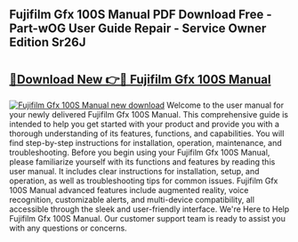 ## Fujifilm Gfx 100S Manual PDF Download Free - Part-wOG User Guide Repair - Service Owner Edition Sr26J

# <h2><a href="http://bc24579.oget.top/?id=Fujifilm+Gfx+100S+Manual">🔗Download New 👉🔴 Fujifilm Gfx 100S Manual</a></h2>

[![Fujifilm Gfx 100S Manual new download](https://i.imgur.com/5g1atiW.png)](http://bc24579.oget.top/?id=Fujifilm+Gfx+100S+Manual)
Welcome to the user manual for your newly delivered Fujifilm Gfx 100S Manual. This comprehensive guide is intended to help you get started with your product and provide you with a thorough understanding of its features, functions, and capabilities. You will find step-by-step instructions for installation, operation, maintenance, and troubleshooting. Before you begin using your Fujifilm Gfx 100S Manual, please familiarize yourself with its functions and features by reading this user manual. It includes clear instructions for installation, setup, and operation, as well as troubleshooting tips for common issues. Fujifilm Gfx 100S Manual advanced features include augmented reality, voice recognition, customizable alerts, and multi-device compatibility, all accessible through the sleek and user-friendly interface. We're Here to Help Fujifilm Gfx 100S Manual. Our customer support team is ready to assist you with any questions or concerns.
